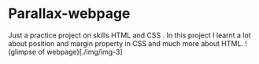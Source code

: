 # Parallax-webpage
Just a practice project on skills HTML and CSS . In this project I learnt a lot about position and margin property in CSS and much more about HTML.
!(glimpse of webpage)[./img/img-3]